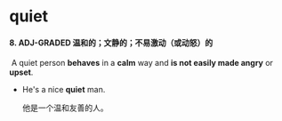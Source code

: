 # quiet

#### 8. ADJ-GRADED 温和的；文静的；不易激动（或动怒）的

​	A quiet person **behaves** in a **calm** way and **is not easily made angry** or **upset**.

- He's a nice **quiet** man.

  他是一个温和友善的人。